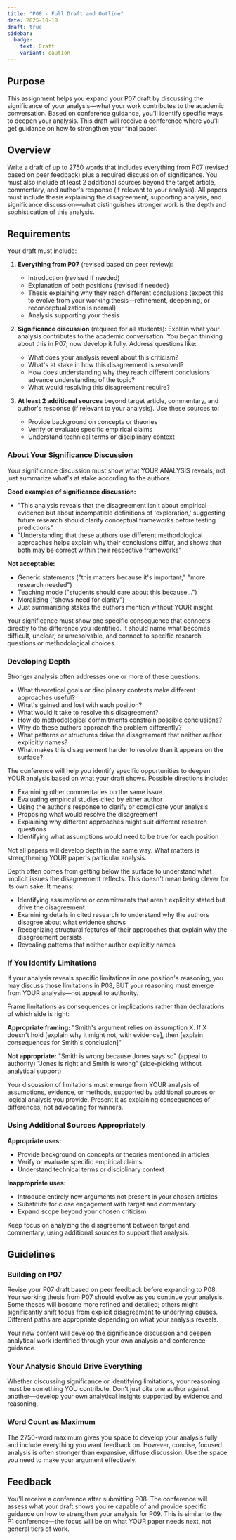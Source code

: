 ```yaml
---
title: "P08 - Full Draft and Outline"
date: 2025-10-18
draft: true
sidebar:
  badge:
    text: Draft
    variant: caution
---
```


## Purpose

This assignment helps you expand your P07 draft by discussing the significance of your analysis—what your work contributes to the academic conversation. Based on conference guidance, you'll identify specific ways to deepen your analysis. This draft will receive a conference where you'll get guidance on how to strengthen your final paper.

## Overview

Write a draft of up to 2750 words that includes everything from P07 (revised based on peer feedback) plus a required discussion of significance. You must also include at least 2 additional sources beyond the target article, commentary, and author's response (if relevant to your analysis). All papers must include thesis explaining the disagreement, supporting analysis, and significance discussion—what distinguishes stronger work is the depth and sophistication of this analysis.

## Requirements

Your draft must include:

1. **Everything from P07** (revised based on peer review):
   - Introduction (revised if needed)
   - Explanation of both positions (revised if needed)
   - Thesis explaining why they reach different conclusions (expect this to evolve from your working thesis—refinement, deepening, or reconceptualization is normal)
   - Analysis supporting your thesis

2. **Significance discussion** (required for all students): Explain what your analysis contributes to the academic conversation. You began thinking about this in P07; now develop it fully. Address questions like:
   - What does your analysis reveal about this criticism?
   - What's at stake in how this disagreement is resolved?
   - How does understanding why they reach different conclusions advance understanding of the topic?
   - What would resolving this disagreement require?

3. **At least 2 additional sources** beyond target article, commentary, and author's response (if relevant to your analysis). Use these sources to:
   - Provide background on concepts or theories
   - Verify or evaluate specific empirical claims
   - Understand technical terms or disciplinary context

### About Your Significance Discussion

Your significance discussion must show what YOUR ANALYSIS reveals, not just summarize what's at stake according to the authors.

**Good examples of significance discussion:**
- "This analysis reveals that the disagreement isn't about empirical evidence but about incompatible definitions of 'exploration,' suggesting future research should clarify conceptual frameworks before testing predictions"
- "Understanding that these authors use different methodological approaches helps explain why their conclusions differ, and shows that both may be correct within their respective frameworks"

**Not acceptable:**
- Generic statements ("this matters because it's important," "more research needed")
- Teaching mode ("students should care about this because...")
- Moralizing ("shows need for clarity")
- Just summarizing stakes the authors mention without YOUR insight

Your significance must show one specific consequence that connects directly to the difference you identified. It should name what becomes difficult, unclear, or unresolvable, and connect to specific research questions or methodological choices.

### Developing Depth

Stronger analysis often addresses one or more of these questions:

- What theoretical goals or disciplinary contexts make different approaches useful?
- What's gained and lost with each position?
- What would it take to resolve this disagreement?
- How do methodological commitments constrain possible conclusions?
- Why do these authors approach the problem differently?
- What patterns or structures drive the disagreement that neither author explicitly names?
- What makes this disagreement harder to resolve than it appears on the surface?

The conference will help you identify specific opportunities to deepen YOUR analysis based on what your draft shows. Possible directions include:

- Examining other commentaries on the same issue
- Evaluating empirical studies cited by either author
- Using the author's response to clarify or complicate your analysis
- Proposing what would resolve the disagreement
- Explaining why different approaches might suit different research questions
- Identifying what assumptions would need to be true for each position

Not all papers will develop depth in the same way. What matters is strengthening YOUR paper's particular analysis.

Depth often comes from getting below the surface to understand what implicit issues the disagreement reflects. This doesn't mean being clever for its own sake. It means:

- Identifying assumptions or commitments that aren't explicitly stated but drive the disagreement
- Examining details in cited research to understand why the authors disagree about what evidence shows
- Recognizing structural features of their approaches that explain why the disagreement persists
- Revealing patterns that neither author explicitly names

### If You Identify Limitations

If your analysis reveals specific limitations in one position's reasoning, you may discuss those limitations in P08, BUT your reasoning must emerge from YOUR analysis—not appeal to authority.

Frame limitations as consequences or implications rather than declarations of which side is right:

**Appropriate framing:**
"Smith's argument relies on assumption X. If X doesn't hold [explain why it might not, with evidence], then [explain consequences for Smith's conclusion]"

**Not appropriate:**
"Smith is wrong because Jones says so" (appeal to authority)
"Jones is right and Smith is wrong" (side-picking without analytical support)

Your discussion of limitations must emerge from YOUR analysis of assumptions, evidence, or methods, supported by additional sources or logical analysis you provide. Present it as explaining consequences of differences, not advocating for winners.

### Using Additional Sources Appropriately

**Appropriate uses:**
- Provide background on concepts or theories mentioned in articles
- Verify or evaluate specific empirical claims
- Understand technical terms or disciplinary context

**Inappropriate uses:**
- Introduce entirely new arguments not present in your chosen articles
- Substitute for close engagement with target and commentary
- Expand scope beyond your chosen criticism

Keep focus on analyzing the disagreement between target and commentary, using additional sources to support that analysis.

## Guidelines

### Building on P07

Revise your P07 draft based on peer feedback before expanding to P08. Your working thesis from P07 should evolve as you continue your analysis. Some theses will become more refined and detailed; others might significantly shift focus from explicit disagreement to underlying causes. Different paths are appropriate depending on what your analysis reveals.

Your new content will develop the significance discussion and deepen analytical work identified through your own analysis and conference guidance.

### Your Analysis Should Drive Everything

Whether discussing significance or identifying limitations, your reasoning must be something YOU contribute. Don't just cite one author against another—develop your own analytical insights supported by evidence and reasoning.

### Word Count as Maximum

The 2750-word maximum gives you space to develop your analysis fully and include everything you want feedback on. However, concise, focused analysis is often stronger than expansive, diffuse discussion. Use the space you need to make your argument effectively.

## Feedback

You'll receive a conference after submitting P08. The conference will assess what your draft shows you're capable of and provide specific guidance on how to strengthen your analysis for P09. This is similar to the P1 conference—the focus will be on what YOUR paper needs next, not general tiers of work.
